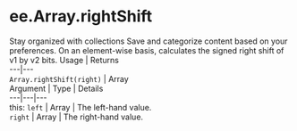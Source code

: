  
#  ee.Array.rightShift
Stay organized with collections  Save and categorize content based on your preferences. 
On an element-wise basis, calculates the signed right shift of v1 by v2 bits. Usage | Returns  
---|---  
`Array.rightShift(right)` | Array  
Argument | Type | Details  
---|---|---  
this: `left` | Array | The left-hand value.  
`right` | Array | The right-hand value.  
